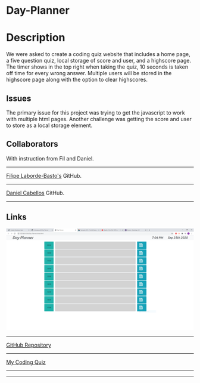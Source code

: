 # Day-Planner

# Description
We were asked to create a coding quiz website that includes a home page, a five question quiz, local storage of score and user, and a highscore page. The timer shows in the top right when taking the quiz, 10 seconds is taken off time for every wrong answer. Multiple users will be stored in the highscore page along with the option to clear highscores.
## Issues
The primary issue for this project was trying to get the javascript to work with multiple html pages. Another challenge was getting the score and user to store as a local storage element.
## Collaborators
With instruction from Fil and Daniel.
___
[Filipe Laborde-Basto's](https://github.com/c0dehot) GitHub.
___
[Daniel Cabellos](https://github.com/shibeknight) GitHub.
___
## Links
![Website Screenshot](./assets/screenshot.PNG)
___
[GitHub Repository](https://github.com/Halvosaurus34/Day-Planner)
___
[My Coding Quiz](https://halvosaurus34.github.io/Code-Quiz/index.html)
___
______
